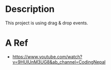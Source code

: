 # Description

This project is using drag & drop events.

# A Ref

+ https://www.youtube.com/watch?v=9HUlUnM3UG8&ab_channel=CodingNepal

